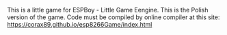 This is a little game for ESPBoy - Little Game Eengine. 
This is the Polish version of the game.
Code must be compiled by online compiler at this site: https://corax89.github.io/esp8266Game/index.html
